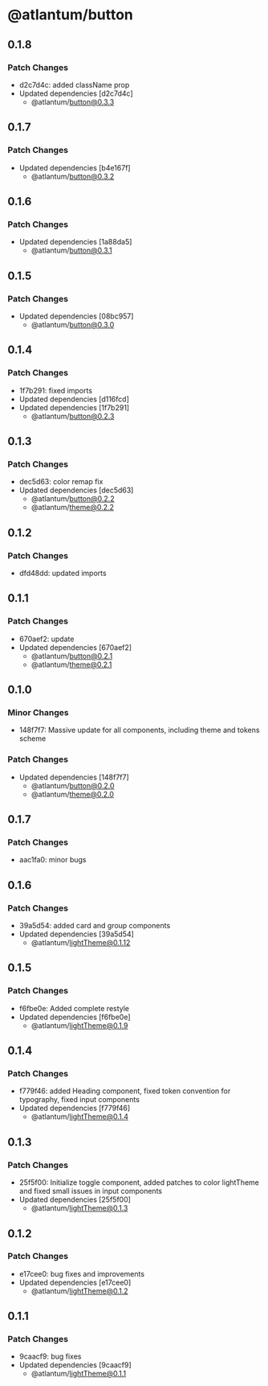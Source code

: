 # @atlantum/button

## 0.1.8

### Patch Changes

-   d2c7d4c: added className prop
-   Updated dependencies [d2c7d4c]
    -   @atlantum/button@0.3.3

## 0.1.7

### Patch Changes

-   Updated dependencies [b4e167f]
    -   @atlantum/button@0.3.2

## 0.1.6

### Patch Changes

-   Updated dependencies [1a88da5]
    -   @atlantum/button@0.3.1

## 0.1.5

### Patch Changes

-   Updated dependencies [08bc957]
    -   @atlantum/button@0.3.0

## 0.1.4

### Patch Changes

-   1f7b291: fixed imports
-   Updated dependencies [d116fcd]
-   Updated dependencies [1f7b291]
    -   @atlantum/button@0.2.3

## 0.1.3

### Patch Changes

-   dec5d63: color remap fix
-   Updated dependencies [dec5d63]
    -   @atlantum/button@0.2.2
    -   @atlantum/theme@0.2.2

## 0.1.2

### Patch Changes

-   dfd48dd: updated imports

## 0.1.1

### Patch Changes

-   670aef2: update
-   Updated dependencies [670aef2]
    -   @atlantum/button@0.2.1
    -   @atlantum/theme@0.2.1

## 0.1.0

### Minor Changes

-   148f7f7: Massive update for all components, including theme and tokens scheme

### Patch Changes

-   Updated dependencies [148f7f7]
    -   @atlantum/button@0.2.0
    -   @atlantum/theme@0.2.0

## 0.1.7

### Patch Changes

-   aac1fa0: minor bugs

## 0.1.6

### Patch Changes

-   39a5d54: added card and group components
-   Updated dependencies [39a5d54]
    -   @atlantum/lightTheme@0.1.12

## 0.1.5

### Patch Changes

-   f6fbe0e: Added complete restyle
-   Updated dependencies [f6fbe0e]
    -   @atlantum/lightTheme@0.1.9

## 0.1.4

### Patch Changes

-   f779f46: added Heading component, fixed token convention for typography, fixed input components
-   Updated dependencies [f779f46]
    -   @atlantum/lightTheme@0.1.4

## 0.1.3

### Patch Changes

-   25f5f00: Initialize toggle component, added patches to color lightTheme and fixed small issues in input components
-   Updated dependencies [25f5f00]
    -   @atlantum/lightTheme@0.1.3

## 0.1.2

### Patch Changes

-   e17cee0: bug fixes and improvements
-   Updated dependencies [e17cee0]
    -   @atlantum/lightTheme@0.1.2

## 0.1.1

### Patch Changes

-   9caacf9: bug fixes
-   Updated dependencies [9caacf9]
    -   @atlantum/lightTheme@0.1.1
